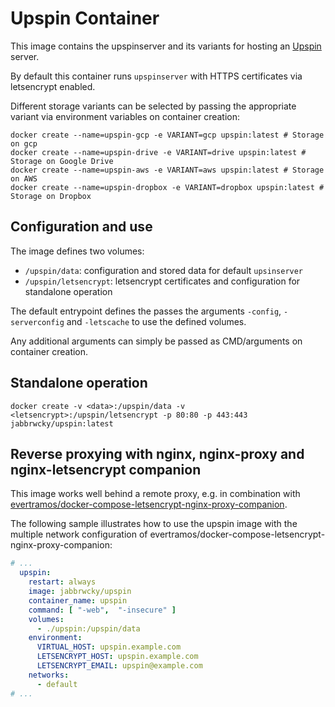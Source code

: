 # Upspin Container

This image contains the upspinserver and its variants for hosting an [Upspin](https://upspin.io/) server.

By default this container runs `upspinserver` with HTTPS certificates via letsencrypt enabled.

Different storage variants can be selected by passing the appropriate variant via environment variables on container creation:

```shell
docker create --name=upspin-gcp -e VARIANT=gcp upspin:latest # Storage on gcp
docker create --name=upspin-drive -e VARIANT=drive upspin:latest # Storage on Google Drive
docker create --name=upspin-aws -e VARIANT=aws upspin:latest # Storage on AWS
docker create --name=upspin-dropbox -e VARIANT=dropbox upspin:latest # Storage on Dropbox
```

## Configuration and use

The image defines two volumes:

- `/upspin/data`: configuration and stored data for default `upsinserver`
- `/upspin/letsencrypt`: letsencrypt certificates and configuration for standalone operation

The default entrypoint defines the passes the arguments `-config`, `-serverconfig` and `-letscache` to use the defined volumes.

Any additional arguments can simply be passed as CMD/arguments on container creation.

## Standalone operation

``` 
docker create -v <data>:/upspin/data -v <letsencrypt>:/upspin/letsencrypt -p 80:80 -p 443:443 jabbrwcky/upspin:latest
```

## Reverse proxying with nginx, nginx-proxy and nginx-letsencrypt companion

This image works well behind a remote proxy, e.g. in combination with [evertramos/docker-compose-letsencrypt-nginx-proxy-companion](https://github.com/evertramos/docker-compose-letsencrypt-nginx-proxy-companion).

The following sample illustrates how to use the upspin image with the multiple network configuration of evertramos/docker-compose-letsencrypt-nginx-proxy-companion:

```yaml
# ...
  upspin:
    restart: always
    image: jabbrwcky/upspin
    container_name: upspin
    command: [ "-web",  "-insecure" ]
    volumes:
      - ./upspin:/upspin/data
    environment:
      VIRTUAL_HOST: upspin.example.com
      LETSENCRYPT_HOST: upspin.example.com
      LETSENCRYPT_EMAIL: upspin@example.com
    networks:
      - default
# ...
```
